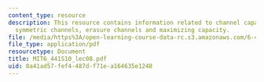 ```yaml
---
content_type: resource
description: This resource contains information related to channel capacity, binary
  symmetric channels, erasure channels and maximizing capacity.
file: /media/https%3A/open-learning-course-data-rc.s3.amazonaws.com/6-441-information-theory-spring-2010/8a41ad57fef4487df71ea164635e1248_MIT6_441S10_lec08.pdf
file_type: application/pdf
resourcetype: Document
title: MIT6_441S10_lec08.pdf
uid: 8a41ad57-fef4-487d-f71e-a164635e1248
---
```

